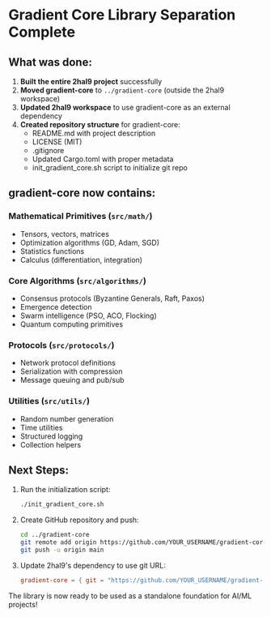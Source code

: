 # Gradient Core Library Separation Complete

## What was done:

1. **Built the entire 2hal9 project** successfully
2. **Moved gradient-core** to `../gradient-core` (outside the 2hal9 workspace)
3. **Updated 2hal9 workspace** to use gradient-core as an external dependency
4. **Created repository structure** for gradient-core:
   - README.md with project description
   - LICENSE (MIT)
   - .gitignore
   - Updated Cargo.toml with proper metadata
   - init_gradient_core.sh script to initialize git repo

## gradient-core now contains:

### Mathematical Primitives (`src/math/`)
- Tensors, vectors, matrices
- Optimization algorithms (GD, Adam, SGD)
- Statistics functions
- Calculus (differentiation, integration)

### Core Algorithms (`src/algorithms/`)
- Consensus protocols (Byzantine Generals, Raft, Paxos)
- Emergence detection
- Swarm intelligence (PSO, ACO, Flocking)
- Quantum computing primitives

### Protocols (`src/protocols/`)
- Network protocol definitions
- Serialization with compression
- Message queuing and pub/sub

### Utilities (`src/utils/`)
- Random number generation
- Time utilities
- Structured logging
- Collection helpers

## Next Steps:

1. Run the initialization script:
   ```bash
   ./init_gradient_core.sh
   ```

2. Create GitHub repository and push:
   ```bash
   cd ../gradient-core
   git remote add origin https://github.com/YOUR_USERNAME/gradient-core.git
   git push -u origin main
   ```

3. Update 2hal9's dependency to use git URL:
   ```toml
   gradient-core = { git = "https://github.com/YOUR_USERNAME/gradient-core" }
   ```

The library is now ready to be used as a standalone foundation for AI/ML projects!
